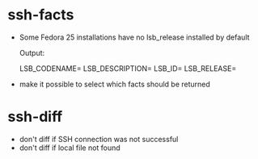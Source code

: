 ssh-facts
=========
- Some Fedora 25 installations have no lsb_release installed by default

  Output:

  LSB_CODENAME=
  LSB_DESCRIPTION=
  LSB_ID=
  LSB_RELEASE=

- make it possible to select which facts should be returned

ssh-diff
========

- don't diff if SSH connection was not successful
- don't diff if local file not found
